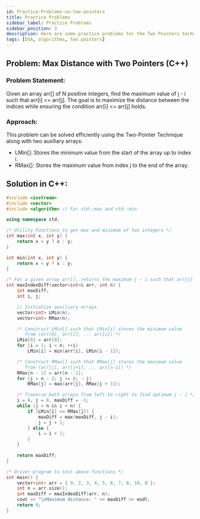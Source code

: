 ```yaml
---
id: Practice-Problems-on-two-pointers
title: Practice Problems
sidebar_label: Practice Problems
sidebar_position: 3
description: Here are some practice problems for the Two Pointers technique, including an implementation to find the maximum distance under the constraint arr[i] <= arr[j].
tags: [DSA, algorithms, two pointers]
---
```


## Problem: Max Distance with Two Pointers (C++)
### Problem Statement:
Given an array arr[] of N positive integers, find the maximum value of j - i such that arr[i] <= arr[j]. The goal is to maximize the distance between the indices while ensuring the condition arr[i] <= arr[j] holds.

### Approach:
This problem can be solved efficiently using the Two-Pointer Technique along with two auxiliary arrays:

  * LMin[]: Stores the minimum value from the start of the array up to index i.
  * RMax[]: Stores the maximum value from index j to the end of the array.

## Solution in C++:
```cpp
#include <iostream>
#include <vector>
#include <algorithm> // For std::max and std::min

using namespace std;

/* Utility Functions to get max and minimum of two integers */
int max(int x, int y) {
    return x > y ? x : y;
}

int min(int x, int y) {
    return x < y ? x : y;
}

/* For a given array arr[], returns the maximum j – i such that arr[j] >= arr[i] */
int maxIndexDiff(vector<int>& arr, int n) {
    int maxDiff;
    int i, j;

    // Initialize auxiliary arrays
    vector<int> LMin(n);
    vector<int> RMax(n);

    /* Construct LMin[] such that LMin[i] stores the minimum value
       from (arr[0], arr[1], ... arr[i]) */
    LMin[0] = arr[0];
    for (i = 1; i < n; ++i)
        LMin[i] = min(arr[i], LMin[i - 1]);

    /* Construct RMax[] such that RMax[j] stores the maximum value
       from (arr[j], arr[j+1], ... arr[n-1]) */
    RMax[n - 1] = arr[n - 1];
    for (j = n - 2; j >= 0; --j)
        RMax[j] = max(arr[j], RMax[j + 1]);

    /* Traverse both arrays from left to right to find optimum j - i */
    i = 0, j = 0, maxDiff = -1;
    while (j < n && i < n) {
        if (LMin[i] <= RMax[j]) {
            maxDiff = max(maxDiff, j - i);
            j = j + 1;
        } else {
            i = i + 1;
        }
    }

    return maxDiff;
}

/* Driver program to test above functions */
int main() {
    vector<int> arr = { 9, 2, 3, 4, 5, 6, 7, 8, 18, 0 };
    int n = arr.size();
    int maxDiff = maxIndexDiff(arr, n);
    cout << "\nMaximum distance: " << maxDiff << endl;
    return 0;
}
